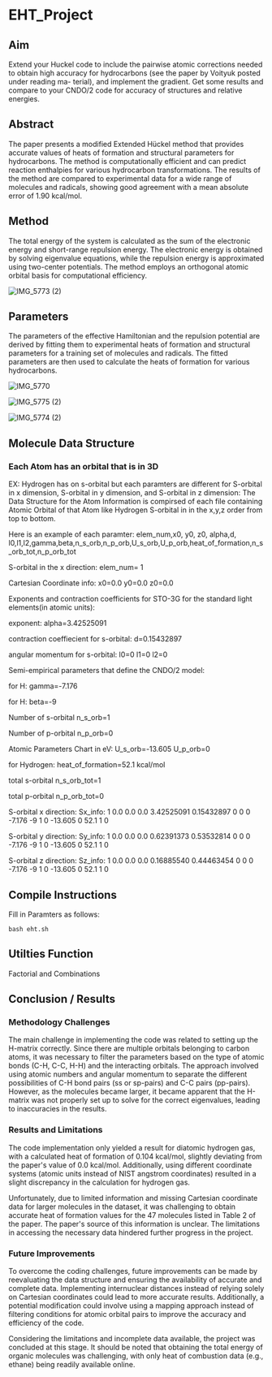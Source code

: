 # EHT_Project
## Aim 
Extend your Huckel code to include the pairwise atomic corrections needed to obtain
high accuracy for hydrocarbons (see the paper by Voityuk posted under reading ma-
terial), and implement the gradient. Get some results and compare to your CNDO/2
code for accuracy of structures and relative energies. 

## Abstract 
The paper presents a modified Extended Hückel method that provides accurate values of heats of formation and structural parameters for hydrocarbons. The method is computationally efficient and can predict reaction enthalpies for various hydrocarbon transformations. The results of the method are compared to experimental data for a wide range of molecules and radicals, showing good agreement with a mean absolute error of 1.90 kcal/mol.

## Method
The total energy of the system is calculated as the sum of the electronic energy and short-range repulsion energy. The electronic energy is obtained by solving eigenvalue equations, while the repulsion energy is approximated using two-center potentials. The method employs an orthogonal atomic orbital basis for computational efficiency.

![IMG_5773 (2)](https://github.com/kimjoyc/EHT_Project/assets/88675769/785474e3-6c67-4f02-9308-bc77a326721d)

## Parameters

The parameters of the effective Hamiltonian and the repulsion potential are derived by fitting them to experimental heats of formation and structural parameters for a training set of molecules and radicals. The fitted parameters are then used to calculate the heats of formation for various hydrocarbons.

![IMG_5770](https://github.com/kimjoyc/EHT_Project/assets/88675769/edcf7e9b-56ba-4fbb-a8d4-ee7d1cececc0)

![IMG_5775 (2)](https://github.com/kimjoyc/EHT_Project/assets/88675769/9fe6d70d-efc3-44e9-bc8d-c8b43c6f1965)

![IMG_5774 (2)](https://github.com/kimjoyc/EHT_Project/assets/88675769/d9785a96-611a-4bb5-841b-2d0d3cacc0b0)

## Molecule Data Structure 
### Each Atom has an orbital that is in 3D 
EX: Hydrogen has on s-orbital but each paramters are different for S-orbital in x dimension, S-orbital in y dimension, and S-orbital in z dimension: 
The Data Structure for the Atom Information is compirsed of each file containing Atomic Orbital of that Atom like Hydrogen S-orbital in in the x,y,z order from top to bottom. 

Here is an example of each paramter: 
elem_num,x0, y0, z0, alpha,d, l0,l1,l2,gamma,beta,n_s_orb,n_p_orb,U_s_orb,U_p_orb,heat_of_formation,n_s_orb_tot,n_p_orb_tot

S-orbital in the x direction: 
elem_num= 1

Cartesian Coordinate info: 
x0=0.0
y0=0.0 
z0=0.0 

Exponents and contraction coefficients for STO-3G for the standard light elements(in atomic units):

exponent:
alpha=3.42525091 

contraction coeffiecient for s-orbital:
d=0.15432897

angular momentum for s-orbital:
l0=0
l1=0
l2=0

Semi-empirical parameters that define the CNDO/2 model:

for H:
gamma=-7.176

for H:
beta=-9

Number of s-orbital
n_s_orb=1

Number of p-orbital
n_p_orb=0

Atomic Parameters Chart in eV:
U_s_orb=-13.605
U_p_orb=0

for Hydrogen: 
heat_of_formation=52.1 kcal/mol 

total s-orbital
n_s_orb_tot=1

total p-orbital
n_p_orb_tot=0

S-orbital x direction:
Sx_info:
1 0.0 0.0 0.0 3.42525091 0.15432897 0 0 0 -7.176 -9 1 0 -13.605 0 52.1 1 0 


S-orbital y direction:
Sy_info:
1 0.0 0.0 0.0 0.62391373 0.53532814 0 0 0 -7.176 -9 1 0 -13.605 0 52.1 1 0


S-orbital z direction:
Sz_info:
1 0.0 0.0 0.0 0.16885540 0.44463454 0 0 0 -7.176 -9 1 0 -13.605 0 52.1 1 0


## Compile Instructions
Fill in Paramters as follows: 
```
bash eht.sh 
```

## Utilties Function 
Factorial and Combinations 

## Conclusion / Results

### Methodology Challenges
The main challenge in implementing the code was related to setting up the H-matrix correctly. Since there are multiple orbitals belonging to carbon atoms, it was necessary to filter the parameters based on the type of atomic bonds (C-H, C-C, H-H) and the interacting orbitals. The approach involved using atomic numbers and angular momentum to separate the different possibilities of C-H bond pairs (ss or sp-pairs) and C-C pairs (pp-pairs). However, as the molecules became larger, it became apparent that the H-matrix was not properly set up to solve for the correct eigenvalues, leading to inaccuracies in the results.

### Results and Limitations
The code implementation only yielded a result for diatomic hydrogen gas, with a calculated heat of formation of 0.104 kcal/mol, slightly deviating from the paper's value of 0.0 kcal/mol. Additionally, using different coordinate systems (atomic units instead of NIST angstrom coordinates) resulted in a slight discrepancy in the calculation for hydrogen gas.

Unfortunately, due to limited information and missing Cartesian coordinate data for larger molecules in the dataset, it was challenging to obtain accurate heat of formation values for the 47 molecules listed in Table 2 of the paper. The paper's source of this information is unclear. The limitations in accessing the necessary data hindered further progress in the project.

### Future Improvements
To overcome the coding challenges, future improvements can be made by reevaluating the data structure and ensuring the availability of accurate and complete data. Implementing internuclear distances instead of relying solely on Cartesian coordinates could lead to more accurate results. Additionally, a potential modification could involve using a mapping approach instead of filtering conditions for atomic orbital pairs to improve the accuracy and efficiency of the code.

Considering the limitations and incomplete data available, the project was concluded at this stage. It should be noted that obtaining the total energy of organic molecules was challenging, with only heat of combustion data (e.g., ethane) being readily available online.
